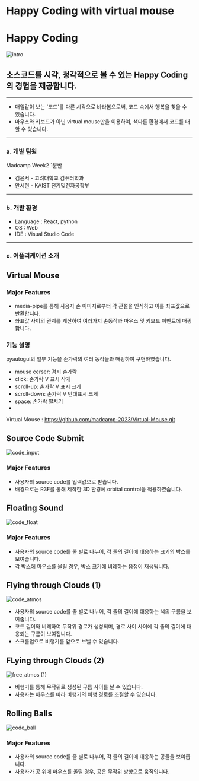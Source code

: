 # Happy Coding with virtual mouse


# Happy Coding
![intro](https://github.com/madcamp-2023/Happy-Coding/assets/94510731/3dfff62d-5edc-401b-903b-abb0236e3dcd)

## 소스코드를 시각, 청각적으로 볼 수 있는 Happy Coding의 경험을 제공합니다.

---

- 매일같이 보는 '코드'를 다른 시각으로 바라봄으로써, 코드 속에서 행복을 찾을 수 있습니다.
- 마우스와 키보드가 아닌 virtual mouse만을 이용하여, 색다른 환경에서 코드를 대할 수 있습니다.

---

### a. 개발 팀원

Madcamp Week2 1분반

- 김윤서 - 고려대학교 컴퓨터학과
- 안시현 - KAIST 전기및전자공학부

---

### b. 개발 환경

- Language : React, python
- OS : Web
- IDE : Visual Studio Code

---

### c. 어플리케이션 소개

## Virtual Mouse
### Major Features

- media-pipe를 통해 사용자 손 이미지로부터 각 관절을 인식하고 이를 좌표값으로 반환합니다.
- 좌표값 사이의 관계를 계산하여 여러가지 손동작과 마우스 및 키보드 이벤트에 매핑합니다.

  
### 기능 설명
pyautogui의 일부 기능을 손가락의 여러 동작들과 매핑하여 구현하였습니다.

- mouse cerser: 검지 손가락
- click: 손가락 V 표시 작게
- scroll-up: 손가락 V 표시 크게
- scroll-down: 손가락 V 반대표시 크게
- space: 손가락 펼치기
- 
Virtual Mouse : https://github.com/madcamp-2023/Virtual-Mouse.git

## Source Code Submit
![code_input](https://github.com/madcamp-2023/Happy-Coding/assets/94510731/8a9045b1-600d-4a50-a260-8b1d829c8c9e)


### Major Features

- 사용자의 source code를 입력값으로 받습니다.
- 배경으로는 R3F를 통해 제작한 3D 환경에 orbital control을 적용하였습니다.

## Floating Sound
![code_float](https://github.com/madcamp-2023/Happy-Coding/assets/94510731/80f93cd3-5ea7-49d9-8b02-6aec4c857c7f)


### Major Features

- 사용자의 source code를 줄 별로 나누어, 각 줄의 길이에 대응하는 크기의 박스를 보여줍니다.
- 각 박스에 마우스를 올릴 경우, 박스 크기에 비례하는 음정이 재생됩니다.

## Flying through Clouds (1)
![code_atmos](https://github.com/madcamp-2023/Happy-Coding/assets/94510731/b233d4d6-f35c-4790-82b1-472ff79c1433)

- 사용자의 source code를 줄 별로 나누어, 각 줄의 길이에 대응하는 색의 구름을 보여줍니다.
- 코드 길이와 비례하여 무작위 경로가 생성되며, 경로 사이 사이에 각 줄의 길이에 대응되는 구름이 보여집니다.
- 스크롤업으로 비행기를 앞으로 보낼 수 있습니다.

## FLying through Clouds (2)
![free_atmos (1)](https://github.com/madcamp-2023/Happy-Coding/assets/94510731/19c63a8a-3028-4685-92e4-79d9997abd29)

- 비행기를 통해 무작위로 생성된 구름 사이를 날 수 있습니다.
- 사용자는 마우스를 따라 비행기의 비행 경로를 조절할 수 있습니다.

## Rolling Balls
![code_ball](https://github.com/madcamp-2023/Happy-Coding/assets/94510731/8bcae08a-7696-491a-8a1d-36b031bc84f6)

### Major Features

- 사용자의 source code를 줄 별로 나누어, 각 줄의 길이에 대응하는 공들을 보여줍니다.
- 사용자가 공 위에 마우스를 올릴 경우, 공은 무작위 방향으로 움직입니다.




